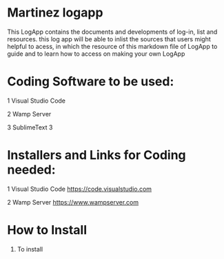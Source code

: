 # Martinez logapp



 This LogApp contains the documents and developments of log-in, list and resources. this log app will be able to inlist the sources that users might helpful to acess, in which the resource of this markdown file of LogApp to guide and to learn how to access on making your own LogApp

#

# Coding Software to be used:

1 Visual Studio Code

2 Wamp Server

3 SublimeText 3

#

# Installers and Links for Coding needed:

1 Visual Studio Code https://code.visualstudio.com

2  Wamp Server https://www.wampserver.com 

###

# 
# How to Install 
 
1. To install
